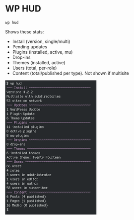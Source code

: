 # WP HUD


```
wp hud
```

Shows these stats:

 - Install (version, single/multi)
 - Pending updates
 - Plugins (installed, active, mu)
 - Drop-ins
 - Themes (installed, active)
 - Users (total, per-role)
 - Content (total/published per type). Not shown if multisite

![screenshot](screenshot.png)
